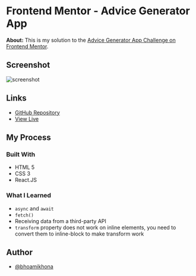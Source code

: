 # Frontend Mentor - Advice Generator App

**About:** This is my solution to the [Advice Generator App Challenge on Frontend Mentor]().

## Screenshot

![screenshot](https://github.com/bhoamikhona/frontend-mentor-challenges/assets/50435319/29d5e8eb-9cc5-414e-9c36-29e2f0f01607)

## Links

- [GitHub Repository](https://github.com/bhoamikhona/frontend-mentor-challenges/tree/main/advice-generator)
- [View Live](https://advice-generator-eight-murex.vercel.app/)

## My Process

### Built With

- HTML 5
- CSS 3
- React.JS

### What I Learned

- `async` and `await`
- `fetch()`
- Receiving data from a third-party API
- `transform` property does not work on inline elements, you need to convert them to inline-block to make transform work

## Author

- [@bhoamikhona](https://github.com/bhoamikhona)
